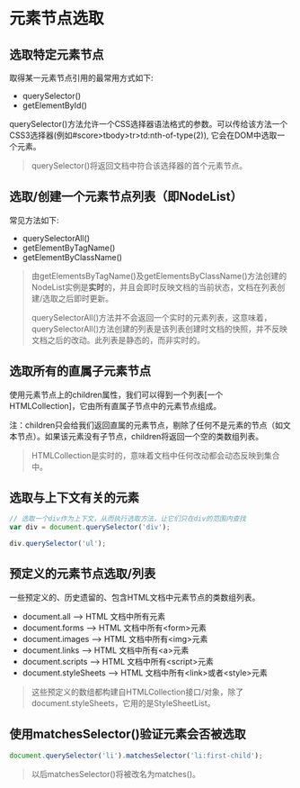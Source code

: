 # 元素节点选取

## 选取特定元素节点

取得某一元素节点引用的最常用方式如下:

- querySelector()
- getElementById()

querySelector()方法允许一个CSS选择器语法格式的参数。可以传给该方法一个CSS3选择器(例如#score>tbody>tr>td:nth-of-type(2)), 它会在DOM中选取一个元素。

>querySelector()将返回文档中符合该选择器的首个元素节点。

## 选取/创建一个元素节点列表（即NodeList）

常见方法如下:

- querySelectorAll()
- getElementByTagName()
- getElementByClassName()

>由getElementsByTagName()及getElementsByClassName()方法创建的NodeList实例是**实时**的，并且会即时反映文档的当前状态，文档在列表创建/选取之后即时更新。
>
>querySelectorAll()方法并不会返回一个实时的元素列表，这意味着，querySelectorAll()方法创建的列表是该列表创建时文档的快照，并不反映文档之后的改动。此列表是静态的，而非实时的。

## 选取所有的直属子元素节点

使用元素节点上的children属性，我们可以得到一个列表[一个HTMLCollection]，它由所有直属子节点中的元素节点组成。

注：children只会给我们返回直属的元素节点，剔除了任何不是元素的节点（如文本节点）。如果该元素没有子节点，children将返回一个空的类数组列表。

>HTMLCollection是实时的，意味着文档中任何改动都会动态反映到集合中。

## 选取与上下文有关的元素

```javascript
// 选取一个div作为上下文，从而执行选取方法，让它们只在div的范围内查找
var div = document.querySelector('div');

div.querySelector('ul');
```

## 预定义的元素节点选取/列表

一些预定义的、历史遗留的、包含HTML文档中元素节点的类数组列表。

- document.all --> HTML 文档中所有元素
- document.forms --> HTML 文档中所有\<form\>元素
- document.images --> HTML 文档中所有\<img\>元素
- document.links --> HTML 文档中所有\<a\>元素
- document.scripts --> HTML 文档中所有\<script\>元素
- document.styleSheets --> HTML 文档中所有\<link\>或者\<style\>元素

>这些预定义的数组都构建自HTMLCollection接口/对象，除了document.styleSheets，它用的是StyleSheetList。

## 使用matchesSelector()验证元素会否被选取

```javascript
document.querySelector('li').matchesSelector('li:first-child');
```

>以后matchesSelector()将被改名为matches()。
